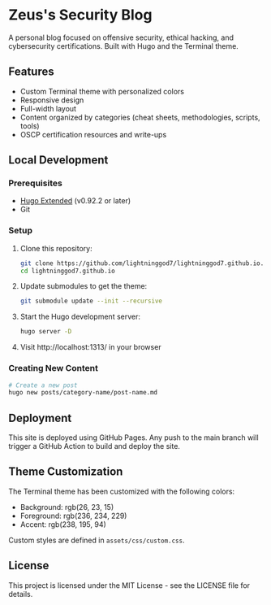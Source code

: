 # Zeus's Security Blog

A personal blog focused on offensive security, ethical hacking, and cybersecurity certifications. Built with Hugo and the Terminal theme.

## Features

- Custom Terminal theme with personalized colors
- Responsive design
- Full-width layout
- Content organized by categories (cheat sheets, methodologies, scripts, tools)
- OSCP certification resources and write-ups

## Local Development

### Prerequisites

- [Hugo Extended](https://gohugo.io/getting-started/installing/) (v0.92.2 or later)
- Git

### Setup

1. Clone this repository:
   ```bash
   git clone https://github.com/lightninggod7/lightninggod7.github.io.git
   cd lightninggod7.github.io
   ```

2. Update submodules to get the theme:
   ```bash
   git submodule update --init --recursive
   ```

3. Start the Hugo development server:
   ```bash
   hugo server -D
   ```

4. Visit http://localhost:1313/ in your browser

### Creating New Content

```bash
# Create a new post
hugo new posts/category-name/post-name.md
```

## Deployment

This site is deployed using GitHub Pages. Any push to the main branch will trigger a GitHub Action to build and deploy the site.

## Theme Customization

The Terminal theme has been customized with the following colors:
- Background: rgb(26, 23, 15)
- Foreground: rgb(236, 234, 229)
- Accent: rgb(238, 195, 94)

Custom styles are defined in `assets/css/custom.css`.

## License

This project is licensed under the MIT License - see the LICENSE file for details.